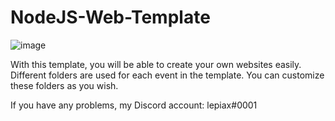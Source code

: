 # NodeJS-Web-Template

![image](https://user-images.githubusercontent.com/72159636/160002345-c79b9928-90b7-462b-be4e-e09fd4dfd1bb.png)

With this template, you will be able to create your own websites easily. Different folders are used for each event in the template. You can customize these folders as you wish.

If you have any problems, my Discord account: lepiax#0001
